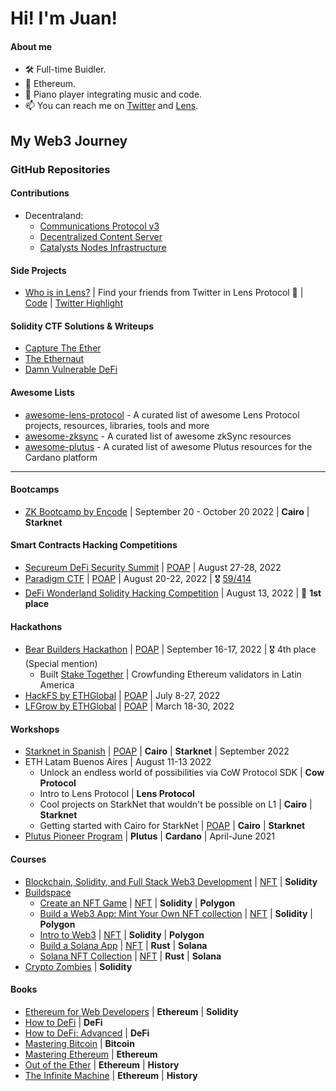 # Hi! I'm Juan!

#### About me

- 🛠 Full-time Buidler.
- 💎 Ethereum.
- 🎹 Piano player integrating music and code.
- 📫 You can reach me on [Twitter](https://twitter.com/0xJuancito) and [Lens](https://lenster.xyz/u/juancito.lens).

## My Web3 Journey

### GitHub Repositories

#### Contributions

- Decentraland:
  - [Communications Protocol v3](https://github.com/decentraland/comms-v3/blob/main/docs/comms.md)
  - [Decentralized Content Server](https://github.com/decentraland/catalyst)
  - [Catalysts Nodes Infrastructure](https://github.com/decentraland/catalyst-owner)

#### Side Projects

- [Who is in Lens?](https://inlens.xyz) | Find your friends from Twitter in Lens Protocol 🌿 | [Code](https://github.com/juanscolari/who-is-in-lens) | [Twitter Highlight](https://twitter.com/StaniKulechov/status/1564333385958424577)

#### Solidity CTF Solutions & Writeups

- [Capture The Ether](https://github.com/juanscolari/capture-the-ether-solutions)
- [The Ethernaut](https://github.com/juanscolari/ethernaut-solutions)
- [Damn Vulnerable DeFi](https://github.com/juanscolari/damn-vulnerable-defi-solutions)

#### Awesome Lists

- [awesome-lens-protocol](https://github.com/0xJuancito/awesome-lens-protocol) - A curated list of awesome Lens Protocol projects, resources, libraries, tools and more
- [awesome-zksync](https://github.com/0xJuancito/awesome-zksync) - A curated list of awesome zkSync resources
- [awesome-plutus](https://github.com/0xJuancito/awesome-plutus) - A curated list of awesome Plutus resources for the Cardano platform

---

#### Bootcamps

- [ZK Bootcamp by Encode](https://www.encode.club/zk-bootcamp) | September 20 - October 20 2022 | **Cairo** | **Starknet**

#### Smart Contracts Hacking Competitions

- [Secureum DeFi Security Summit](https://github.com/eugenioclrc/DeFi-Security-Summit-Stanford) | [POAP](https://app.poap.xyz/token/5557105) | August 27-28, 2022
- [Paradigm CTF](https://ctf.paradigm.xyz/) | [POAP](https://app.poap.xyz/token/5580892) | August 20-22, 2022 | 🎖 [59/414](https://ctftime.org/event/1719)
- [DeFi Wonderland Solidity Hacking Competition](https://www.eventbrite.com.ar/e/solidity-hacking-competition-ctf-tickets-397071099347) | August 13, 2022 | 🥇 **1st place**

#### Hackathons

- [Bear Builders Hackathon](https://twitter.com/bear_builders) | [POAP](https://app.poap.xyz/token/5633444) | September 16-17, 2022 | 🎖 4th place (Special mention)
  - Built [Stake Together](https://github.com/nicobevilacqua/StakeTogether) | Crowfunding Ethereum validators in Latin America
- [HackFS by ETHGlobal](https://hackfs.com/) | [POAP](https://app.poap.xyz/token/5408677) | July 8-27, 2022
- [LFGrow by ETHGlobal](https://lfgrow.ethglobal.com/) | [POAP](https://app.poap.xyz/token/4623985) | March 18-30, 2022

#### Workshops

- [Starknet in Spanish](https://www.meetup.com/defilatam/events/288615331/) | [POAP](https://app.poap.xyz/token/5631142) | **Cairo** | **Starknet** | September 2022
- ETH Latam Buenos Aires | August 11-13 2022
  - Unlock an endless world of possibilities via CoW Protocol SDK | **Cow Protocol**
  - Intro to Lens Protocol | **Lens Protocol**
  - Cool projects on StarkNet that wouldn't be possible on L1 | **Cairo** | **Starknet**
  - Getting started with Cairo for StarkNet | [POAP](https://app.poap.xyz/token/5490942) | **Cairo** | **Starknet**
- [Plutus Pioneer Program](https://github.com/input-output-hk/plutus-pioneer-program) | **Plutus** | **Cardano** | April-June 2021

#### Courses

- [Blockchain, Solidity, and Full Stack Web3 Development](https://github.com/smartcontractkit/full-blockchain-solidity-course-js) | [NFT](https://stratosnft.io/juancito.eth?collections=collection%3D0xA457A0F9b6EDbEc66941D7Ed1D4d4834330ABf52%26collection%3D0xaAcb0B62aEB7Db938f12161Da0E45fC3B2B34179%26collection%3D0x9E9a4e58dDc9483d241AfC9a028E89BD9b9fa683%26collection%3D0xB29eA9ad260B6DC980513bbA29051570b2115110) | **Solidity**
- [Buildspace](https://buildspace.so/)
  - [Create an NFT Game](https://buildspace.so/p/create-turn-based-nft-game) | [NFT](https://opensea.io/assets/matic/0x3cd266509d127d0eac42f4474f57d0526804b44e/9763) | **Solidity** | **Polygon**
  - [Build a Web3 App: Mint Your Own NFT collection](https://buildspace.so/p/mint-nft-collection) | [NFT](https://opensea.io/assets/matic/0x3cd266509d127d0eac42f4474f57d0526804b44e/3388) | **Solidity** | **Polygon**
  - [Intro to Web3](https://buildspace.so/p/build-solidity-web3-app) | [NFT](https://opensea.io/assets/matic/0x3cd266509d127d0eac42f4474f57d0526804b44e/4827) | **Solidity** | **Polygon**
  - [Build a Solana App](https://buildspace.so/p/build-solana-web3-app) | [NFT](https://opensea.io/assets/matic/0x3cd266509d127d0eac42f4474f57d0526804b44e/12597) | **Rust** | **Solana**
  - [Solana NFT Collection](https://buildspace.so/p/ship-solana-nft-collection) | [NFT](https://opensea.io/assets/matic/0x3cd266509d127d0eac42f4474f57d0526804b44e/12999) | **Rust** | **Solana**
- [Crypto Zombies](https://cryptozombies.io/en/course/) | **Solidity**

#### Books

- [Ethereum for Web Developers](https://www.amazon.com/gp/product/1484252772) | **Ethereum** | **Solidity**
- [How to DeFi](https://www.amazon.com/gp/product/B098GT2PSG) | **DeFi**
- [How to DeFi: Advanced](https://www.amazon.com/gp/product/B098H215P3) | **DeFi**
- [Mastering Bitcoin](https://github.com/bitcoinbook/bitcoinbook) | **Bitcoin**
- [Mastering Ethereum](https://github.com/ethereumbook/ethereumbook) | **Ethereum**
- [Out of the Ether](https://www.amazon.com/gp/product/1119602939) | **Ethereum** | **History**
- [The Infinite Machine](https://www.amazon.com/gp/product/B07X8HS2WC) | **Ethereum** | **History**
